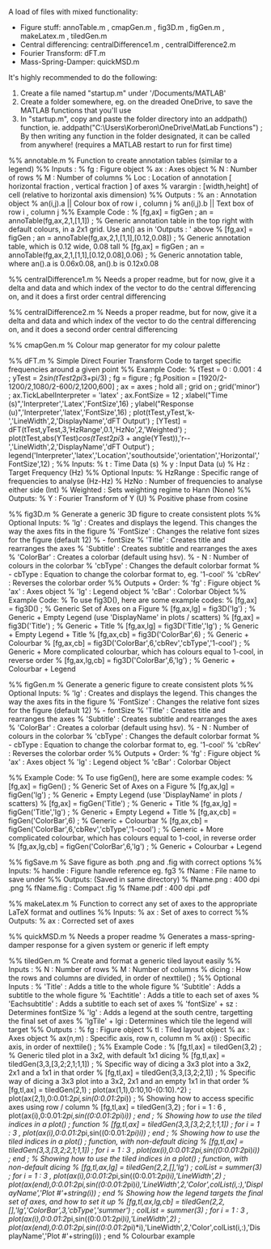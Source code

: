 A load of files with mixed functionality:
- Figure stuff: annoTable.m , cmapGen.m , fig3D.m , figGen.m , makeLatex.m , tiledGen.m
- Central differencing: centralDifference1.m , centralDifference2.m
- Fourier Transform: dFT.m
- Mass-Spring-Damper: quickMSD.m

It's highly recommended to do the following:
1. Create a file named "startup.m" under '/Documents/MATLAB'
2. Create a folder somewhere, eg. on the dreaded OneDrive, to save the MATLAB functions that you'll use
3. In "startup.m", copy and paste the folder directory into an addpath() function, ie. addpath("C:\Users\Korberon\OneDrive\MatLab Functions") ;
By then writing any function in the folder designated, it can be called from anywhere! (requires a MATLAB restart to run for first time)

%% annotable.m 
% Function to create annotation tables (similar to a legend) 
%% Inputs  : 
% fg       : Figure object 
% ax       : Axes object 
% N        : Number of rows 
% M        : Number of columns 
% Loc      : Location of annotation [ horizontal fraction , vertical fraction ] of axes 
% varargin : [width,height] of cell (relative to horizontal axis dimension) 
%% Outputs : 
% an       : Annotation object 
    % an(i,j).a || Colour box of row i , column j 
    % an(i,j).b || Text box of row i , column j 
%% Example Code : 
% [fg,ax] = figGen ; an = annoTable(fg,ax,2,1,[1,1]) ; % Generic annotation table in the top right with default colours, in a 2x1 grid. Use an() as in 'Outputs : ' above
% [fg,ax] = figGen ; an = annoTable(fg,ax,2,1,[1,1],[0.12,0.08]) ; % Generic annotation table, which is 0.12 wide, 0.08 tall
% [fg,ax] = figGen ; an = annoTable(fg,ax,2,1,[1,1],[0.12,0.08],0.06) ; % Generic annotation table, where an().a is 0.06x0.08, an().b is 0.12x0.08

%% centralDifference1.m
% Needs a proper readme, but for now, give it a delta and data and which index of the vector to do the central differencing on, and it does a first order central differencing

%% centralDifference2.m
% Needs a proper readme, but for now, give it a delta and data and which index of the vector to do the central differencing on, and it does a second order central differencing

%% cmapGen.m
% Colour map generator for my colour palette

%% dFT.m 
% Simple Direct Fourier Transform Code to target specific frequencies around a given point 
%% Example Code: 
% tTest = 0 : 0.001 : 4 ; yTest = 2*sin(tTest*2*pi*3+pi/3) ; fg = figure ; fg.Position = [1920/2-1200/2,1080/2-600/2,1200,600] ; ax = axes ; hold all ; grid on ; grid('minor') ; ax.TickLabelInterpreter = 'latex' ; ax.FontSize = 12 ; xlabel("Time (s)",'Interpreter','Latex','FontSize',16) ; ylabel("Response (u)",'Interpreter','latex','FontSize',16) ; plot(tTest,yTest,'k-','LineWidth',2,'DisplayName','dFT Output') ; [YTest] = dFT(tTest,yTest,3,'HzRange',0.1,'HzNo',2,'Weighted') ; plot(tTest,abs(YTest)*cos(tTest*2*pi*3 + angle(YTest)),'r--','LineWidth',2,'DisplayName','dFT Output') ; legend('Interpreter','latex','Location','southoutside','orientation','Horizontal','FontSize',12) ; 
%% Inputs: 
%  t        : Time Data                                     (s) 
%  y        : Input Data                                    (u) 
%  Hz       : Target Frequency                              (Hz) 
%% Optional Inputs: 
% HzRange   : Specific range of frequencies to analyse      (Hz-Hz) 
% HzNo      : Number of frequencies to analyse either side  (Int) 
% Weighted  : Sets weighting regime to Hann                 (None) 
%% Outputs: 
%  Y        : Fourier Transform of Y                        (U) 
%             Positive phase from cosine 

%% fig3D.m
% Generate a generic 3D figure to create consistent plots 
%% Optional Inputs:
%  'lg'       : Creates and displays the legend. This changes the way the axes fits in the figure
%  'FontSize' : Changes the relative font sizes for the figure (default 12)
%   - fontSize
%  'Title'    : Creates title and rearranges the axes
%  'Subtitle' : Creates subtitle and rearranges the axes
%  'ColorBar' : Creates a colorbar (default using hsv).
%   - N       : Number of colours in the colorbar
%  'cbType'   : Changes the default colorbar format
%   - cbType  : Equation to change the colorbar format to, eg. '1-cool'
%  'cbRev'    : Reverses the colorbar order
%% Outputs + Order:
%  'fg'       : Figure object
%  'ax'       : Axes object
%  'lg'       : Legend object
%  'cBar'     : Colorbar Object
%% Example Code: 
% To use fig3D(), here are some example codes: 
% [fg,ax] = fig3D() ; % Generic Set of Axes on a Figure 
% [fg,ax,lg] = fig3D('lg') ; % Generic + Empty Legend (use 'DisplayName' in plots / scatters) 
% [fg,ax] = fig3D('Title') ; % Generic + Title 
% [fg,ax,lg] = fig3D('Title','lg') ; % Generic + Empty Legend + Title 
% [fg,ax,cb] = fig3D('ColorBar',6) ; % Generic + Colourbar 
% [fg,ax,cb] = fig3D('ColorBar',6,'cbRev','cbType','1-cool') ; % Generic + More complicated colourbar, which has colours equal to 1-cool, in reverse order 
% [fg,ax,lg,cb] = fig3D('ColorBar',6,'lg') ; % Generic + Colourbar + Legend 

%% figGen.m
% Generate a generic figure to create consistent plots
%% Optional Inputs:
%  'lg'       : Creates and displays the legend. This changes the way the axes fits in the figure
%  'FontSize' : Changes the relative font sizes for the figure (default 12)
%   - fontSize
%  'Title'    : Creates title and rearranges the axes
%  'Subtitle' : Creates subtitle and rearranges the axes
%  'ColorBar' : Creates a colorbar (default using hsv).
%   - N       : Number of colours in the colorbar
%  'cbType'   : Changes the default colorbar format
%   - cbType  : Equation to change the colorbar format to, eg. '1-cool'
%  'cbRev'    : Reverses the colorbar order
%% Outputs + Order:
%  'fg'       : Figure object
%  'ax'       : Axes object
%  'lg'       : Legend object
%  'cBar'     : Colorbar Object

%% Example Code: 
% To use figGen(), here are some example codes: 
% [fg,ax] = figGen() ; % Generic Set of Axes on a Figure 
% [fg,ax,lg] = figGen('lg') ; % Generic + Empty Legend (use 'DisplayName' in plots / scatters) 
% [fg,ax] = figGen('Title') ; % Generic + Title 
% [fg,ax,lg] = figGen('Title','lg') ; % Generic + Empty Legend + Title 
% [fg,ax,cb] = figGen('ColorBar',6) ; % Generic + Colourbar 
% [fg,ax,cb] = figGen('ColorBar',6,'cbRev','cbType','1-cool') ; % Generic + More complicated colourbar, which has colours equal to 1-cool, in reverse order 
% [fg,ax,lg,cb] = figGen('ColorBar',6,'lg') ; % Generic + Colourbar + Legend 

%% figSave.m 
% Save figure as both .png and .fig with correct options 
%% Inputs: 
%  handle    : Figure handle reference eg. fg3 
%  fName     : File name to save under 
%% Outputs: (Saved in same directory)
%  fName.png : 400 dpi .png 
%  fName.fig : Compact .fig 
%  fName.pdf : 400 dpi .pdf

%% makeLatex.m
% Function to correct any set of axes to the appropriate LaTeX format and outlines
%% Inputs: 
% ax    : Set of axes to correct
%% Outputs: 
% ax    : Corrected set of axes

%% quickMSD.m
% Needs a proper readme
% Generates a mass-spring-damper response for a given system or generic if left empty

%% tiledGen.m
% Create and format a generic tiled layout easily
%% Inputs           : 
% N                 : Number of rows
% M                 : Number of columns
% dicing            : How the rows and columns are divided, in order of nexttile() ; 
%% Optional Inputs  : 
% 'Title'           : Adds a title to the whole figure
% 'Subtitle'        : Adds a subtitle to the whole figure
% 'Eachtitle'       : Adds a title to each set of axes
% 'Eachsubtitle'    : Adds a subtitle to each set of axes
% 'fontSize' + sz   : Determines fontSize
% 'lg'              : Adds a legend at the south centre, targetting the final set of axes
% 'lgTile' + lgi    : Determines which tile the legend will target 
%% Outputs          :
% fg                : Figure object
% tl                : Tiled layout object
% ax                : Axes object
%   ax(n,m)         : Specific axis, row n, column m
%   ax(i)           : Specific axis, in order of nexttile() ; 
%% Example Code : 
% [fg,tl,ax] = tiledGen(3,2) ; % Generic tiled plot in a 3x2, with default 1x1 dicing
% [fg,tl,ax] = tiledGen(3,3,[3,2;2,1;1,1]) ; % Specific way of dicing a 3x3 plot into a 3x2, 2x1 and a 1x1 in that order
% [fg,tl,ax] = tiledGen(3,3,[3,2;2,1]) ; % Specific way of dicing a 3x3 plot into a 3x2, 2x1 and an empty 1x1 in that order
% [fg,tl,ax] = tiledGen(2,1) ; plot(ax(1,1),0:10,10-(0:10).^2) ; plot(ax(2,1),0:0.01:2*pi,sin(0:0.01:2*pi)) ; % Showing how to access specific axes using row / column 
% [fg,tl,ax] = tiledGen(3,2) ; for i = 1 : 6 , plot(ax(i),0:0.01:2*pi,sin((0:0.01:2*pi)*i)) ; end ; % Showing how to use the tiled indices in a plot() ; function 
% [fg,tl,ax] = tiledGen(3,3,[3,2;2,1;1,1]) ; for i = 1 : 3 , plot(ax(i),0:0.01:2*pi,sin((0:0.01:2*pi)*i)) ; end ; % Showing how to use the tiled indices in a plot() ; function, with non-default dicing 
% [fg,tl,ax] = tiledGen(3,3,[3,2;2,1;1,1]) ; for i = 1 : 3 , plot(ax(i),0:0.01:2*pi,sin((0:0.01:2*pi)*i)) ; end ; % Showing how to use the tiled indices in a plot() ; function, with non-default dicing 
% [fg,tl,ax,lg] = tiledGen(2,2,[],'lg') ; colList = summer(3) ; for i = 1 : 3 , plot(ax(i),0:0.01:2*pi,sin((0:0.01:2*pi)*i),'LineWidth',2) ; plot(ax(end),0:0.01:2*pi,sin((0:0.01:2*pi)*i),'LineWidth',2,'Color',colList(i,:),'DisplayName','Plot \#'+string(i)) ; end % Showing how the legend targets the final set of axes, and how to set it up
% [fg,tl,ax,lg,cb] = tiledGen(2,2,[],'lg','ColorBar',3,'cbType','summer') ; colList = summer(3) ; for i = 1 : 3 , plot(ax(i),0:0.01:2*pi,sin((0:0.01:2*pi)*i),'LineWidth',2) ; plot(ax(end),0:0.01:2*pi,sin((0:0.01:2*pi)*i),'LineWidth',2,'Color',colList(i,:),'DisplayName','Plot \#'+string(i)) ; end % Colourbar example
